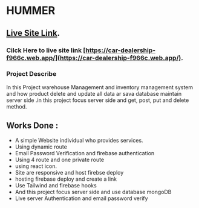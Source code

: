 # HUMMER

## [Live Site Link](https://car-dealership-f966c.web.app/).

### Cilck Here to live site link [https://car-dealership-f966c.web.app/](https://car-dealership-f966c.web.app/).

### Project Describe

In this Project warehouse Management and inventory management system and how product delete and update all data ar sava database maintain server side .in this project focus server side and get, post, put and delete method.

## Works Done :

- A simple Website individual who provides services.
- Using dynamic route
- Email Password Verification and firebase authentication
- Using 4 route and one private route
- using react icon.
- Site are responsive and host firebse deploy
- hosting firebase deploy and create a link
- Use Tailwind and firebase hooks
- And this project focus server side and use database mongoDB
- Live server Authentication and email password verify
